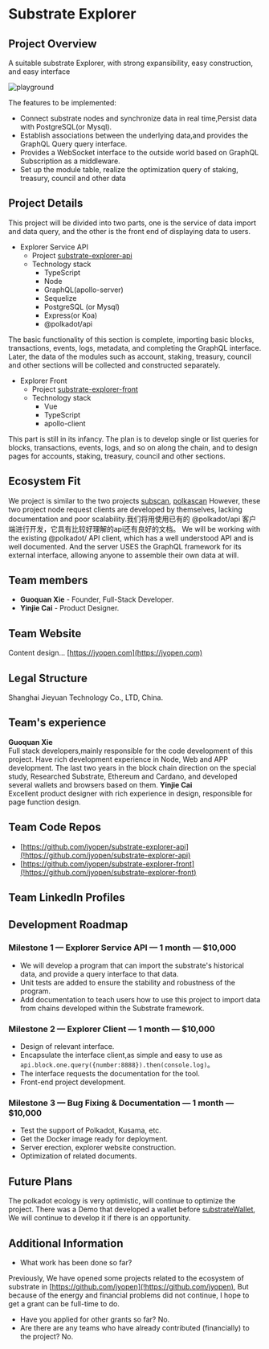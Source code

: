 # Substrate Explorer

## Project Overview
A suitable substrate Explorer, with strong expansibility, easy construction, and easy interface

![playground](https://s1.ax1x.com/2020/08/30/dbzQ0I.png)

The features to be implemented:
  * Connect substrate nodes and synchronize data in real time,Persist data with PostgreSQL(or Mysql).
  * Establish associations between the underlying data,and provides the GraphQL Query query interface.
  * Provides a WebSocket interface to the outside world based on GraphQL Subscription as a middleware.
  * Set up the module table, realize the optimization query of staking, treasury, council and other data
  
## Project Details

This project will be divided into two parts, one is the service of data import and data query, and the other is the front end of displaying data to users.

* Explorer Service API
  - Project [substrate-explorer-api](!https://github.com/jyopen/substrate-explorer-api)    
  - Technology stack
    - TypeScript
    - Node
    - GraphQL(apollo-server)
    - Sequelize
    - PostgreSQL (or Mysql)
    - Express(or Koa)
    - @polkadot/api   
    
    
The basic functionality of this section is complete, importing basic blocks, transactions, events, logs, metadata, and completing the GraphQL interface.
Later, the data of the modules such as account, staking, treasury, council and other sections will be collected and constructed separately.

* Explorer Front
  - Project [substrate-explorer-front](!https://github.com/jyopen/substrate-explorer-front)    
  - Technology stack
     - Vue
     - TypeScript
     - apollo-client
     
This part is still in its infancy. The plan is to develop single or list queries for blocks, transactions, events, logs, and so on along the chain, and to design pages for accounts, staking, treasury, council and other sections.

     
## Ecosystem Fit
 
We project is similar to the two projects [subscan](!https://www.subscan.io/), [polkascan](!https://polkascan.io)
However, these two project node request clients are developed by themselves, lacking documentation and poor scalability.我们将用使用已有的 @polkadot/api 客户端进行开发，它具有比较好理解的api还有良好的文档。
We will be working with the existing @polkadot/ API client, which has a well understood API and is well documented.
And the server USES the GraphQL framework for its external interface, allowing anyone to assemble their own data at will.

## Team members
- **Guoquan Xie** - Founder, Full-Stack Developer.
- **Yinjie Cai** - Product Designer.	

## Team Website	

Content design...
[https://jyopen.com](https://jyopen.com)

## Legal Structure 
Shanghai Jieyuan Technology Co., LTD, China.

## Team's experience

**Guoquan Xie**   
Full stack developers,mainly responsible for the code development of this project. Have rich development experience in Node, Web and APP development. The last two years in the block chain direction on the special study,
Researched Substrate, Ethereum and Cardano, and developed several wallets and browsers based on them.
**Yinjie Cai**  
Excellent product designer with rich experience in design, responsible for page function design.

## Team Code Repos
* [https://github.com/jyopen/substrate-explorer-api](!https://github.com/jyopen/substrate-explorer-api)
* [https://github.com/jyopen/substrate-explorer-front](!https://github.com/jyopen/substrate-explorer-front)

## Team LinkedIn Profiles

## Development Roadmap

### Milestone 1 — Explorer Service API — 1 month — $10,000
* We will develop a program that can import the substrate's historical data, and provide a query interface to that data.
* Unit tests are added to ensure the stability and robustness of the program.
* Add documentation to teach users how to use this project to import data from chains developed within the Substrate framework.
### Milestone 2 — Explorer Client — 1 month — $10,000
* Design of relevant interface.
* Encapsulate the interface client,as simple and easy to use as `api.block.one.query({number:8888}).then(console.log)`。
* The interface requests the documentation for the tool.
* Front-end project development.
### Milestone 3 — Bug Fixing & Documentation — 1 month — $10,000
* Test the support of Polkadot, Kusama, etc.
* Get the Docker image ready for deployment.
* Server erection, explorer website construction.
* Optimization of related documents.
## Future Plans
The polkadot ecology is very optimistic, will continue to optimize the project.
There was a Demo that developed a wallet before [substrateWallet](!https://github.com/puti94/substrate-wallet),
We will continue to develop it if there is an opportunity.


## Additional Information

* What work has been done so far?

Previously, We have opened some projects related to the ecosystem of substrate in [https://github.com/jyopen](!https://github.com/jyopen),
But because of the energy and financial problems did not continue, I hope to get a grant can be full-time to do.

* Have you applied for other grants so far?
No.
* Are there are any teams who have already contributed (financially) to the project?
No.

